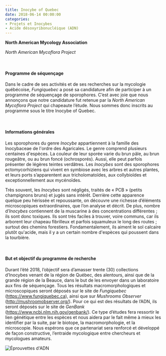 ```yaml
---
title: Inocybe of Quebec
date: 2018-06-14 00:00:00
categories: 
- Projets et Inocybes
- Acide désoxyribonucléique (ADN)
---
```

<b>North American Mycology Association</b>

<i>North American Mycoflora Project</i>
<p>&nbsp; </p>

#### Programme de séquençage
Dans le cadre de ses activités et de ses recherches sur la mycologie québécoise, <i>Fungiquebec</i> a posé sa candidature afin de participer à un programme de séquençage de sporophores. C’est avec joie que nous annonçons que notre candidature fut retenue par la <i>North American Mycoflora Project</i> qui chapeaute l’étude. Nous sommes donc inscrits au programme sous le titre Inocybe of Quebec.
<!--more-->
<p>&nbsp; </p>

#### Informations générales
Les sporophores du genre <i>Inocybe</i> appartiennent à la famille des Inocybaceae de l'ordre des Agaricales. Le genre comprend plusieurs centaines d'espèces. La couleur de leur sporée varie du brun pâle, au brun rougeâtre, ou au brun foncé (ochrosporés). Aussi, elle peut parfois présenter de légères teintes verdâtres. Les <i>Inocybes</i> sont des sporophores ectomycorhiziens qui vivent en symbiose avec les arbres et autres plantes, et leurs ports s’apparentent aux tricholomatoïdes, aux collybioïdes et exceptionnellement aux mycénoïdes.

Très souvent, les <i>Inocybes</i> sont négligés, traités de « PCB » (petits champignons bruns) et jugés sans intérêt. Derrière cette apparence quelque peu hérissée et repoussante, on découvre une richesse d’éléments microscopiques extraordinaires, que l’on analyse et décrit. De plus, nombre d’<i>Inocybes</i> contiennent de la muscarine à des concentrations différentes ; ils sont donc toxiques.
Ils sont très faciles à trouver, voire communs, car ils arborent leur chapeau fibrilleux et parfois squamuleux le long des routes ; surtout des chemins forestiers. Fondamentalement, ils aiment le sol calcaire plutôt qu'acide, mais il y a un certain nombre d'espèces qui poussent dans la tourbière.
<p>&nbsp; </p>

#### But et objectif du programme de recherche
Durant l’été 2018, l’objectif sera d’amasser trente (30) collections d’Inocybes venant de la région de Québec, des alentours, ainsi que de la grande région de la Beauce, dans le but de les envoyer dans un laboratoire aux fins de séquençage. Tous les résultats macromorphologiques et microscopiques seront déposés sur le site de <i>Fungiquebec</i> (https://www.fungiquebec.ca), ainsi que sur <i>Mushrooms Observer</i> (http://mushroomobserver.org/). Pour ce qui est des résultats de l’ADN, ils seront déposés sur le site de <i>GenBank</i> (https://www.ncbi.nlm.nih.gov/genbank/). Ce type d’études fera ressortir le lien génétique entre les espèces et nous aidera par le fait même à mieux les identifier par la suite, par le biotope, la macromorphologie, et la microscopie. Nous espérons que ce partenariat sera renforcé et développé de façon constructive, l’entraide mycologique entre chercheurs et mycologues amateurs.

![Éprouvettes d'ADN](https://c1.staticflickr.com/1/899/28919944878_f3cb4833cf.jpg "Figure 1. Boîte d'éprouvettes pour l'ADN")
<p>&nbsp; </p>

